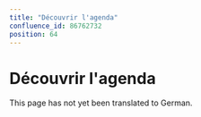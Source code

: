 ```yaml
---
title: "Découvrir l'agenda"
confluence_id: 86762732
position: 64
---
```

# Découvrir l'agenda


This page has not yet been translated to German.

